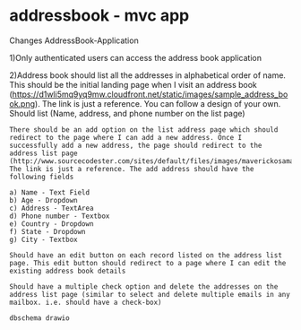 # addressbook - mvc app
Changes
                                                   AddressBook-Application

1)Only authenticated users can access the address book application

2)Address book should list all the addresses in alphabetical order of name. This should be the initial landing page when I visit an address book (https://d1wli5mq9yq9mw.cloudfront.net/static/images/sample_address_book.png). The link is just a reference. You can follow a design of your own. Should list (Name, address, and phone number on the list page)

    There should be an add option on the list address page which should redirect to the page where I can add a new address. Once I successfully add a new address, the page should redirect to the address list page (http://www.sourcecodester.com/sites/default/files/images/maverickosama/My_Address_Book.JPG). The link is just a reference. The add address should have the following fields

    a) Name - Text Field
    b) Age - Dropdown
    c) Address - TextArea
    d) Phone number - Textbox
    e) Country - Dropdown
    f) State - Dropdown
    g) City - Textbox

    Should have an edit button on each record listed on the address list page. This edit button should redirect to a page where I can edit the existing address book details

    Should have a multiple check option and delete the addresses on the address list page (similar to select and delete multiple emails in any mailbox. i.e. should have a check-box)

    dbschema drawio

